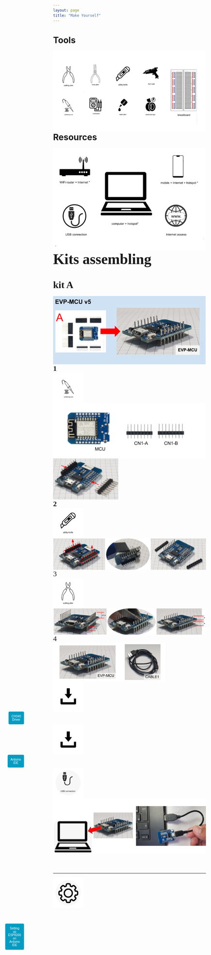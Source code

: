 ```yaml
---
layout: page
title: "Make Yourself"
---
```




<h1>Tools</h1>

<p><img style="float: left; margin-right: 200px;" src="/photos/LV-IMG-027-v3 Tools (EN).png"></p>
<br/><br/>

----
<h1>Resources</h1>

<p><img style="float: left; margin-right: 200px;" src="/photos/LV-IMG-028-v1 Resources.png"></p>
<br/><br/>

----
<p><font size="7" face="Verdana" style="float:">
<h1>Kits assembling</h1>
</font></p>


<p><font size="6" face="Verdana" style="float:">
<h1>kit A</h1>
</font></p>

<p><img style="float: left; margin-right: 500px;" src="/photos/LV-IMG-036 20-0200 Kit A parts-assembled.png"></p>
<br/><br/>


<h1><font size="5" face="Verdana" style="float: left; margin-right: 500px;">
1 
</font></h1>

<p><img style="float: left; margin-right: 500px;" src="/photos/solda.png" height = 100px width = 100px></p>
<br/><br/>

<p><img style="float: left; margin-right: 500px;" src="/photos/LV-IMG-117 EVP-MCU assembly parts Step1.png"></p>
<br/><br/>

<p><img style="float: left; margin-right: 500px;" src="/photos/KIT A/1.png"></p>
<br/><br/>

----
<h1><font size="5" face="Verdana" style="float: left; margin-right: 500px;">
2 
</font></h1>

<p><img style="float: left; margin-right: 500px;" src="/photos/estilete.png" height = 100px width = 100px></p>
<br/><br/>

<p><img style="float: left; margin-right: 500px;" src="/photos/KIT A/2.png"></p>
<br/><br/>

----
<p><font size="5" face="Verdana" style="float: left; margin-right: 500px;">
3
</font></p>

<p><img style="float: left; margin-right: 500px;" src="/photos/alicate.png" height = 100px width = 100px></p>
<br/><br/>
<p><img style="float: left; margin-right: 500px;" src="/photos/KIT A/3.png"></p>
<br/><br/>

----
<p><font size="5" face="Verdana" style="float: left; margin-right: 500px;">
4
</font></p>

<p><img style="float: left; margin-right: 500px;" src="/photos/KIT A/4.png"></p>
<br/><br/>

<p><img style="float: left; margin-right: 500px;" src="/photos/down.png" height = 100px width = 100px></p>
<br/><br/>

<form action="https://www.wemos.cc/en/latest/ch340_driver.html">
<button name="button" style="background: #069cc2; border-radius: 4px; padding: 10px; cursor: pointer; color: #fff; border: none; font-size: 10px; margin-right: 600px; float: right;" >CH340 Driver </button>
</form>

<p><img style="float: left; margin-right: 500px;" src="/photos/down.png" height = 100px width = 100px></p>
<br/><br/>

<form action="https://www.arduino.cc/en/software">
<button name="button" style="background: #069cc2; border-radius: 4px; padding: 10px; cursor: pointer; color: #fff; border: none; font-size: 10px; margin-right: 600px; float: right;" > Arduino IDE </button>
</form>

----
<p><img style="float: left; margin-right: 500px;" src="/photos/USB.png" height = 100px width = 100px></p>
<br/><br/>

<p><img style="float;" src="/photos/KIT A/5.png"></p>
<br/><br/>

----
<p><img style="ts margin-right: 500px;" src="/photos/engrenagem.png" height = 100px width = 100px></p>
<br/><br/>

<form action="https://github.com/esp8266/Arduino#installing-with-boards-manager">
<button name="button" style="background: #069cc2; border-radius: 4px; padding: 10px; cursor: pointer; color: #fff; border: none; font-size: 10px; margin-right: 600px; float: right;" > Setting up ESP8266 on Arduino IDE </button>
</form>
